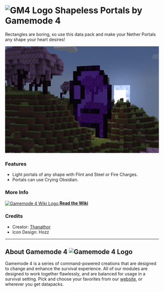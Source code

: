 # <img src="https://raw.githubusercontent.com/Gamemode4Dev/GM4_Datapacks/master/base/images/gm4_logo.png" alt="GM4 Logo" width="32" /> Shapeless Portals by Gamemode 4<!--$pmc:delete-->

Rectangles are boring, so use this data pack and make your Nether Portals any shape your heart desires!<!--$pmc:headerSize-->

<img src="https://raw.githubusercontent.com/Gamemode4Dev/GM4_Datapacks/master/gm4_shapeless_portals/images/shapeless_portals.png" alt="There is 1 portal among us" height="350"/>  <!--$modrinth:replaceWithVideo--> <!--$pmc:delete-->

### Features
- Light portals of any shape with Flint and Steel or Fire Charges.
- Portals can use Crying Obsidian.

### More Info
[<img src="https://raw.githubusercontent.com/Gamemode4Dev/GM4_Datapacks/master/base/images/gm4_wiki_logo.png" alt="Gamemode 4 Wiki Logo" width="40" align="center"/> **Read the Wiki**](https://wiki.gm4.co/wiki/Shapeless_Portals)

### Credits
- Creator: [Thanathor](https://twitter.com/The_Thanathor)
- Icon Design: Hozz

---
## About Gamemode 4 <img src="https://raw.githubusercontent.com/Gamemode4Dev/GM4_Datapacks/master/base/images/gm4_logo.png" alt="Gamemode 4 Logo" width="20"/>
Gamemode 4 is a series of command-powered creations that are designed to change and enhance the survival experience. All of our modules are designed to work together flawlessly, and are balanced for usage in a survival setting. Pick and choose your favorites from our [website](https://gm4.co), or wherever you get datapacks.